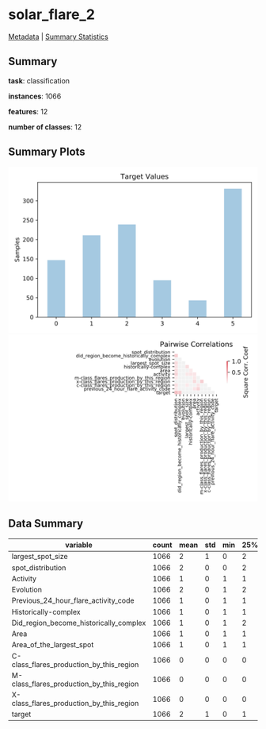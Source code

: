 # solar_flare_2

[Metadata](metadata.yaml) | [Summary Statistics](summary_stats.csv)

## Summary

**task**: classification

**instances**: 1066

**features**: 12

**number of classes**: 12

## Summary Plots

![Labels](label.svg)
![Corr](corr.svg)

## Data Summary

|	variable	|	count	|	mean	|	std	|	min	|	25%	|	50%	|	75%	|	max|
| --- | --- | --- | --- | --- | --- | --- | --- | --- |
|	largest_spot_size	|	1066	|	2	|	1	|	0	|	2	|	4	|	4	|	5
|	spot_distribution	|	1066	|	2	|	0	|	0	|	2	|	2	|	3	|	3
|	Activity	|	1066	|	1	|	0	|	1	|	1	|	1	|	1	|	2
|	Evolution	|	1066	|	2	|	0	|	1	|	2	|	2	|	3	|	3
|	Previous_24_hour_flare_activity_code	|	1066	|	1	|	0	|	1	|	1	|	1	|	1	|	3
|	Historically-complex	|	1066	|	1	|	0	|	1	|	1	|	1	|	2	|	2
|	Did_region_become_historically_complex	|	1066	|	1	|	0	|	1	|	2	|	2	|	2	|	2
|	Area	|	1066	|	1	|	0	|	1	|	1	|	1	|	1	|	2
|	Area_of_the_largest_spot	|	1066	|	1	|	0	|	1	|	1	|	1	|	1	|	1
|	C-class_flares_production_by_this_region	|	1066	|	0	|	0	|	0	|	0	|	0	|	0	|	8
|	M-class_flares_production_by_this_region	|	1066	|	0	|	0	|	0	|	0	|	0	|	0	|	5
|	X-class_flares_production_by_this_region	|	1066	|	0	|	0	|	0	|	0	|	0	|	0	|	2
|	target	|	1066	|	2	|	1	|	0	|	1	|	2	|	5	|	5
